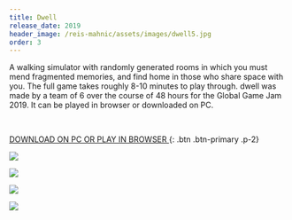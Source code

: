 ```yaml
---
title: Dwell
release_date: 2019
header_image: /reis-mahnic/assets/images/dwell5.jpg
order: 3
---
```



A walking simulator with randomly generated rooms in which you must mend fragmented memories, and find home in those who share space with you. The full game takes roughly 8-10 minutes to play through. dwell was made by a team of 6 over the course of 48 hours for the Global Game Jam 2019. It can be played in browser or downloaded on PC. 

<br>

[DOWNLOAD ON PC OR PLAY IN BROWSER ](https://katietdyer.itch.io/dwell){: .btn .btn-primary .p-2}

![](/reis-mahnic/assets/images/dwell1.jpg)

![](/reis-mahnic/assets/images/dwell2.jpg)

![](/reis-mahnic/assets/images/dwell3.jpg)

![](/reis-mahnic/assets/images/dwell4.jpg)
